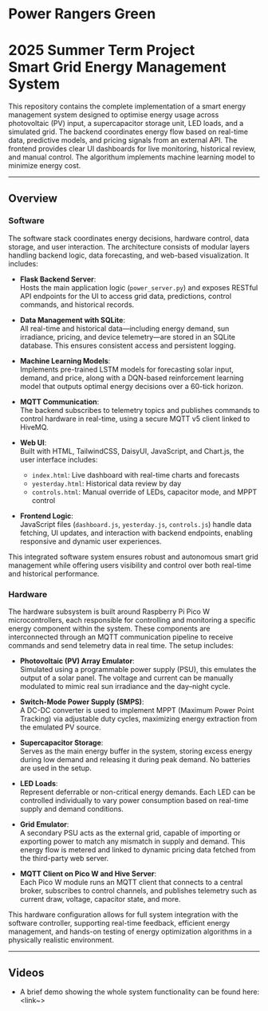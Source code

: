 # Power Rangers Green

**2025 Summer Term Project**  
Smart Grid Energy Management System  
==============================

This repository contains the complete implementation of a smart energy management system designed to optimise energy usage across photovoltaic (PV) input, a supercapacitor storage unit, LED loads, and a simulated grid. The backend coordinates energy flow based on real-time data, predictive models, and pricing signals from an external API. The frontend provides clear UI dashboards for live monitoring, historical review, and manual control. The algorithum implements machine learning model to minimize energy cost.

---

## Overview

### Software

The software stack coordinates energy decisions, hardware control, data storage, and user interaction. The architecture consists of modular layers handling backend logic, data forecasting, and web-based visualization. It includes:

- **Flask Backend Server**:  
  Hosts the main application logic (`power_server.py`) and exposes RESTful API endpoints for the UI to access grid data, predictions, control commands, and historical records.

- **Data Management with SQLite**:  
  All real-time and historical data—including energy demand, sun irradiance, pricing, and device telemetry—are stored in an SQLite database. This ensures consistent access and persistent logging.

- **Machine Learning Models**:  
  Implements pre-trained LSTM models for forecasting solar input, demand, and price, along with a DQN-based reinforcement learning model that outputs optimal energy decisions over a 60-tick horizon.

- **MQTT Communication**:  
  The backend subscribes to telemetry topics and publishes commands to control hardware in real-time, using a secure MQTT v5 client linked to HiveMQ.

- **Web UI**:  
  Built with HTML, TailwindCSS, DaisyUI, JavaScript, and Chart.js, the user interface includes:
  - `index.html`: Live dashboard with real-time charts and forecasts
  - `yesterday.html`: Historical data review by day
  - `controls.html`: Manual override of LEDs, capacitor mode, and MPPT control

- **Frontend Logic**:  
  JavaScript files (`dashboard.js`, `yesterday.js`, `controls.js`) handle data fetching, UI updates, and interaction with backend endpoints, enabling responsive and dynamic user experiences.

This integrated software system ensures robust and autonomous smart grid management while offering users visibility and control over both real-time and historical performance.

### Hardware

The hardware subsystem is built around Raspberry Pi Pico W microcontrollers, each responsible for controlling and monitoring a specific energy component within the system. These components are interconnected through an MQTT communication pipeline to receive commands and send telemetry data in real time. The setup includes:

- **Photovoltaic (PV) Array Emulator**:  
  Simulated using a programmable power supply (PSU), this emulates the output of a solar panel. The voltage and current can be manually modulated to mimic real sun irradiance and the day–night cycle.

- **Switch-Mode Power Supply (SMPS)**:  
  A DC-DC converter is used to implement MPPT (Maximum Power Point Tracking) via adjustable duty cycles, maximizing energy extraction from the emulated PV source.

- **Supercapacitor Storage**:  
  Serves as the main energy buffer in the system, storing excess energy during low demand and releasing it during peak demand. No batteries are used in the setup.

- **LED Loads**:  
  Represent deferrable or non-critical energy demands. Each LED can be controlled individually to vary power consumption based on real-time supply and demand conditions.

- **Grid Emulator**:  
  A secondary PSU acts as the external grid, capable of importing or exporting power to match any mismatch in supply and demand. This energy flow is metered and linked to dynamic pricing data fetched from the third-party web server.

- **MQTT Client on Pico W and Hive Server**:  
  Each Pico W module runs an MQTT client that connects to a central broker, subscribes to control channels, and publishes telemetry such as current draw, voltage, capacitor state, and more.

This hardware configuration allows for full system integration with the software controller, supporting real-time feedback, efficient energy management, and hands-on testing of energy optimization algorithms in a physically realistic environment.

---

## Videos
- A brief demo showing the whole system functionality can be found here: <link~>
